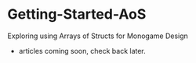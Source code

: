 # Getting-Started-AoS

Exploring using Arrays of Structs for Monogame Design

- articles coming soon, check back later.
